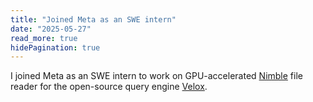 ```yaml
---
title: "Joined Meta as an SWE intern"
date: "2025-05-27"
read_more: true
hidePagination: true
---
```

I joined Meta as an SWE intern to work on GPU-accelerated [Nimble](https://github.com/facebookincubator/nimble) file reader for the open-source query engine [Velox](https://velox-lib.io/).

